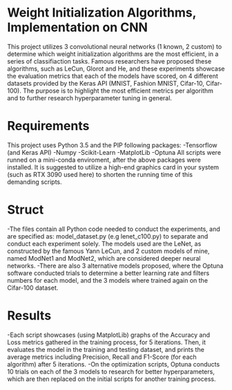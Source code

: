 # Weight Initialization Algorithms, Implementation on CNN 
This project utilizes 3 convolutional neural networks (1 known, 2 custom) to determine which weight initialization
algorithms are the most efficient, in a series of classifiaction tasks. Famous researchers have proposed these algorithms,
such as LeCun, Glorot and He, and these experiments showcase the evaluation metrics that each of the models have scored, on 4 different
datasets provided by the Keras API (MNIST, Fashion MNIST, Cifar-10, Cifar-100). The purpose is to highlight the most efficient
metrics per algorithm and to further research hyperparameter tuning in general.

# Requirements
This project uses Python 3.5 and the PIP following packages:
-Tensorflow (and Keras API)
-Numpy
-Scikit-Learn
-MatplotLib
-Optuna
All scripts were runned on a mini-conda enviroment, after the above packages were installed. It is suggested to utilize a
high-end graphics card in your system (such as RTX 3090 used here) to shorten the running time of this demanding scripts.

# Struct
-The files contain all Python code needed to conduct the experiments, and are specified as: model_dataset.py 
(e.g lenet_c100.py) to separate and conduct each experiment solely. The models used are the LeNet, as constructed
by the famous Yann LeCun, and 2 custom models of mine, named ModNet1 and ModNet2, which are considered deeper neural networks.
-There are also 3 alternative models proposed, where the Optuna software conducted trials to determine a better 
learning rate and filters numbers for each model, and the 3 models where trained again on the Cifar-100 dataset.

# Results
-Each script showcases (using MatplotLib) graphs of the Accuracy and Loss metrics gathered in the training process, for 5
iterations. Then, it evaluates the model in the training and testing dataset, and prints the average metrics including
Precision, Recall and F1-Score (for each algorithm) after 5 iterations.
-On the optimization scripts, Optuna conducts 10 trials on each of the 3 models to research for better hyperparameters, which
are then replaced on the initial scripts for another training process.
